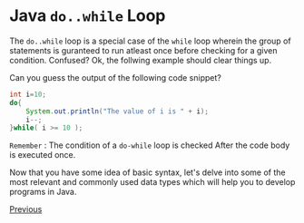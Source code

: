 # Java `do..while` Loop

The `do..while` loop is a special case of the `while` loop wherein the group of statements is guranteed to run atleast once before checking for a given condition. Confused? Ok, the follwing example should clear things up.

Can you guess the output of the following code snippet?

```java
int i=10;
do{
    System.out.println("The value of i is " + i);
    i--;
}while( i >= 10 );
```

`Remember` : The condition of a `do-while` loop is checked After the code body is executed once.

Now that you have some idea of basic syntax, let's delve into some of the most relevant and commonly used data types which will help you to develop programs in Java.

[Previous](Java-Basics)
